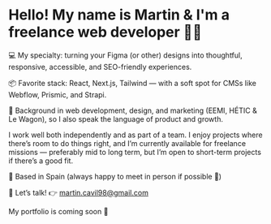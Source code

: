 # Hello! My name is Martin & I'm a freelance web developer 👨‍💻

💻 My specialty: turning your Figma (or other) designs into thoughtful, responsive, accessible, and SEO-friendly experiences.

📦 Favorite stack: React, Next.js, Tailwind — with a soft spot for CMSs like Webflow, Prismic, and Strapi.

🌱 Background in web development, design, and marketing (EEMI, HÉTIC & Le Wagon), so I also speak the language of product and growth.


I work well both independently and as part of a team. I enjoy projects where there’s room to do things right, and I’m currently available for freelance missions — preferably mid to long term, but I’m open to short-term projects if there’s a good fit.

📍 Based in Spain (always happy to meet in person if possible 🙂)

📩 Let’s talk! 👉 martin.cavil98@gmail.com

My portfolio is coming soon 👀
